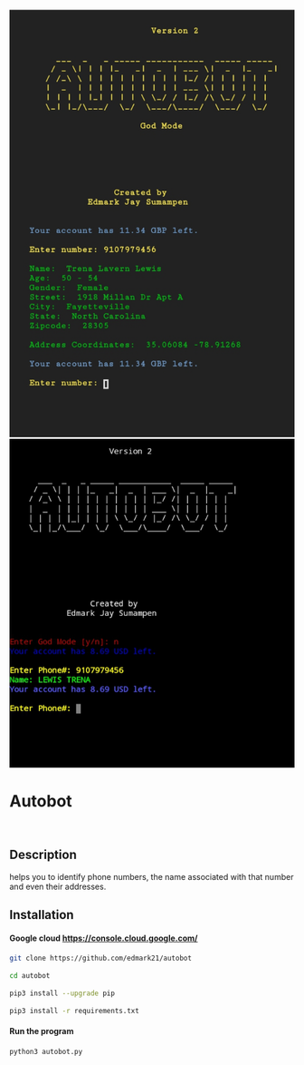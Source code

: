 ![Screenshot](Screenshot_20210818-122603_1.png)
![Screenshot](Screenshot_20210811-180225_1.png)

# Autobot


<br/>

## Description
helps you to identify phone numbers, the name associated with that number and even their addresses. 



## Installation 

#### Google cloud https://console.cloud.google.com/
```bash
git clone https://github.com/edmark21/autobot
```

```bash
cd autobot
```

```bash
pip3 install --upgrade pip
```

```bash
pip3 install -r requirements.txt
```




#### Run the program
```bash
python3 autobot.py
```








